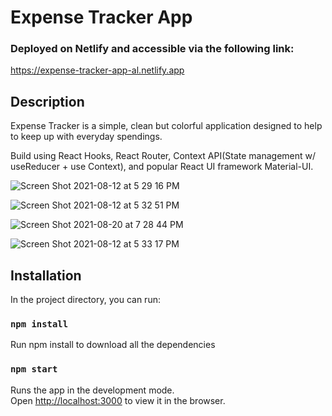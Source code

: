 # Expense Tracker App

### Deployed on Netlify and accessible via the following link:
https://expense-tracker-app-al.netlify.app

## Description
Expense Tracker is a simple, clean but colorful application designed to help to keep up with everyday spendings.

Build using React Hooks, React Router, Context API(State management w/ useReducer + use Context), and popular React UI framework Material-UI.

![Screen Shot 2021-08-12 at 5 29 16 PM](https://user-images.githubusercontent.com/64429543/129287830-a833a884-77bb-493c-8a14-aa8b66d16e0d.png)

![Screen Shot 2021-08-12 at 5 32 51 PM](https://user-images.githubusercontent.com/64429543/129287856-6878bf48-7650-44a8-9cdb-9c0eb7493aea.png)

![Screen Shot 2021-08-20 at 7 28 44 PM](https://user-images.githubusercontent.com/64429543/130307755-683d9df3-ca2b-400c-b6e5-9116350d37c8.png)

![Screen Shot 2021-08-12 at 5 33 17 PM](https://user-images.githubusercontent.com/64429543/129288095-25278113-5040-405f-83f4-c13bfbb7ef44.png)


## Installation
In the project directory, you can run:

### `npm install`
Run npm install to download all the dependencies

### `npm start`
Runs the app in the development mode.\
Open [http://localhost:3000](http://localhost:3000) to view it in the browser.

